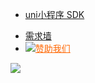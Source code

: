 * [uni小程序 SDK](README.md)

<ul class="nav-href">
	<li><a href="//dev.dcloud.net.cn/wish/?channel=uniapp" target="__blank">需求墙</a></li>
	<li><a href="//dev.dcloud.net.cn/sponsor/?channel=uniapp" target="__blank" style="color:#FF6600!important;"><img src="//img-cdn-qiniu.dcloud.net.cn/uniapp/doc/heart.png" class="heart">赞助我们</a></li>
</ul>

<div class="github">
	<a href="//github.com/dcloudio/native-docs" target="_blank">
		<img src="//img-cdn-qiniu.dcloud.net.cn/uniapp/doc/github.svg">
	</a>
</div>
